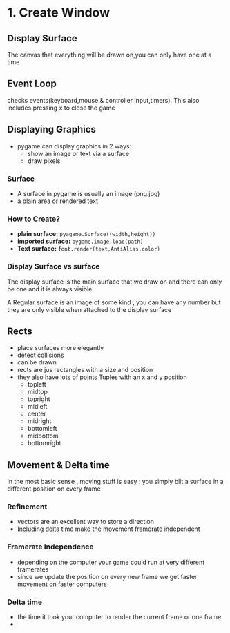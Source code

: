 # 1. Create Window 

## Display Surface 
The canvas that everything will be drawn on,you can only have one at a time 

## Event Loop
checks events(keyboard,mouse & controller input,timers).
This also includes pressing x to close the game 


## Displaying Graphics

- pygame can display graphics in 2 ways:
   * show an image or text via a surface
   * draw pixels

### Surface
- A surface in pygame is usually an image (png.jpg)
- a plain area or rendered text

### How to Create?
- **plain surface:** ```pyagame.Surface((width,height))```
- **imported surface:** ```pygame.image.load(path)```
- **Text surface:** ```font.render(text,AntiAlias,color)```

### Display Surface vs surface
The display surface is the main surface that we draw on and there can only be one and it is always visible.

A Regular surface is an image of some kind , you can have any number but they are only visible when attached to the display surface

## Rects 

- place surfaces more elegantly
- detect collisions 
- can be drawn
- rects are jus rectangles with a size and position 
- they also have lots of points Tuples with an x and y position
    * topleft
    * midtop
    * topright
    * midleft
    * center
    * midright
    * bottomleft
    * midbottom
    * bottomright


## Movement & Delta time

In the most basic sense , moving stuff is easy : you simply blit a surface in a different position on every frame 

### Refinement 
- vectors are an excellent way to store a direction
- Including delta time make the movement framerate independent 

### Framerate Independence

- depending on the computer your game could run at very different framerates
- since we update the position on every new frame we get faster movement on faster computers 

### Delta time

- the time it took your computer to render the current frame or one frame
- 